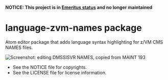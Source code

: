 **NOTICE: This project is in [Emeritus status](https://tac.openmainframeproject.org/process/lifecycle.html#emeritus-stage) and no longer maintained**

# language-zvm-names package

Atom editor package that adds language syntax highlighting for z/VM CMS NAMES files.

![Screenshot: editing DMSSISVR NAMES, copied from  MAINT 193](https://raw.githubusercontent.com/openmainframeproject/atompkg-language-zvm-names/master/Screenshot.PNG)

* See the NOTICE file for copyrights.
* See the LICENSE file for license information.
